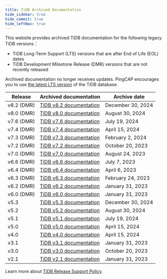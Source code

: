 ```yaml
---
title: TiDB Archived Documentation
hide_sidebar: true
hide_commit: true
hide_leftNav: true
---
```


<DocHomeContainer title="TiDB Archived Docs" subTitle="Access the archived documentation of the TiDB database on this website." archive>

<p> </p>

<p>This website provides archived TiDB documentation for the following legacy TiDB versions：</p>

<ul>
<li>TiDB Long-Term Support (LTS) versions that are after End of Life (EOL) dates</li>
<li>TiDB Development Milestone Release (DMR) versions that are not recently released</li>
</ul>

<p>Archived documentation no longer receives updates. PingCAP encourages you to use <a href="https://docs.pingcap.com/tidb/stable">the latest LTS version</a> of the TiDB database. </p>

| Release    | Archived documentation                                         | Archive date     |
| ---------- | -------------------------------------------------------------- | ---------------- |
| v8.2 (DMR) | [TiDB v8.2 documentation](https://docs-archive.pingcap.com/tidb/v8.2/) | December 30, 2024 |
| v8.0 (DMR) | [TiDB v8.0 documentation](https://docs-archive.pingcap.com/tidb/v8.0/) | August 30, 2024 |
| v7.6 (DMR) | [TiDB v7.6 documentation](https://docs-archive.pingcap.com/tidb/v7.6/) | July 19, 2024 |
| v7.4 (DMR) | [TiDB v7.4 documentation](https://docs-archive.pingcap.com/tidb/v7.4/) | April 15, 2024 |
| v7.3 (DMR) | [TiDB v7.3 documentation](https://docs-archive.pingcap.com/tidb/v7.3/) | February 2, 2024 |
| v7.2 (DMR) | [TiDB v7.2 documentation](https://docs-archive.pingcap.com/tidb/v7.2/) | October 20, 2023 |
| v7.0 (DMR) | [TiDB v7.0 documentation](https://docs-archive.pingcap.com/tidb/v7.0/) | August 24, 2023 |
| v6.6 (DMR) | [TiDB v6.6 documentation](https://docs-archive.pingcap.com/tidb/v6.6/) | July 7, 2023 |
| v6.4 (DMR) | [TiDB v6.4 documentation](https://docs-archive.pingcap.com/tidb/v6.4/) | April 6, 2023 |
| v6.3 (DMR) | [TiDB v6.3 documentation](https://docs-archive.pingcap.com/tidb/v6.3/) | February 24, 2023 |
| v6.2 (DMR) | [TiDB v6.2 documentation](https://docs-archive.pingcap.com/tidb/v6.2/) | January 31, 2023 |
| v6.0 (DMR) | [TiDB v6.0 documentation](https://docs-archive.pingcap.com/tidb/v6.0/) | January 31, 2023 |
| v5.3       | [TiDB v5.3 documentation](https://docs-archive.pingcap.com/tidb/v5.3/) | December 30, 2024 |
| v5.2       | [TiDB v5.2 documentation](https://docs-archive.pingcap.com/tidb/v5.2/) | August 30, 2024 |
| v5.1       | [TiDB v5.1 documentation](https://docs-archive.pingcap.com/tidb/v5.1/) | July 19, 2024 |
| v5.0       | [TiDB v5.0 documentation](https://docs-archive.pingcap.com/tidb/v5.0/) | April 15, 2024 |
| v4.0       | [TiDB v4.0 documentation](https://docs-archive.pingcap.com/tidb/v4.0/) | April 15, 2024 |
| v3.1       | [TiDB v3.1 documentation](https://docs-archive.pingcap.com/tidb/v3.1/) | January 31, 2023 |
| v3.0       | [TiDB v3.0 documentation](https://docs-archive.pingcap.com/tidb/v3.0/) | October 20, 2023 |
| v2.1       | [TiDB v2.1 documentation](https://docs-archive.pingcap.com/tidb/v2.1)  | January 31, 2023 |

<p>Learn more about <a href="https://www.pingcap.com/tidb-release-support-policy/?from=en">TiDB Release Support Policy</a>.</p>

</DocHomeContainer>
